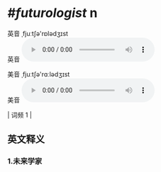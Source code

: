 # ***\#futurologist*** n
英音 ˌfjuːtʃə'rɒlədʒɪst  
英音
<audio src="./media/futurologist1.aac" controls="controls"></audio>

美音 ˌfjuːtʃə'rɑːlədʒɪst  
美音
<audio src="./media/futurologist2.aac" controls="controls"></audio>



| 词频 1 |  

英文释义
---
### 1.**未来学家**  


